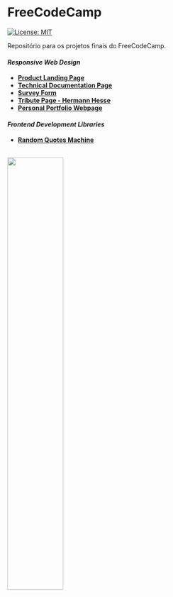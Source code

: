 # FreeCodeCamp
 [![License: MIT](https://img.shields.io/badge/License-MIT-yellow.svg)](https://opensource.org/licenses/MIT)

Repositório para os projetos finais do FreeCodeCamp.

#### _Responsive Web Design_
  
  - [**Product Landing Page**](https://github.com/dev-araujo/landing-page)
  - [**Technical Documentation Page**](https://github.com/dev-araujo/techinical-documentation)
  - [**Survey Form**](https://github.com/dev-araujo/survey-form)
  - [**Tribute Page - Hermann Hesse**](https://github.com/dev-araujo/tribute-page)
  - [**Personal Portfolio Webpage**](https://github.com/dev-araujo/portfolio-vanilla)
  
#### _Frontend Development Libraries_

- [**Random Quotes Machine**](https://github.com/dev-araujo/random-quote)


<br/>


<img src="https://user-images.githubusercontent.com/97068163/155015410-bd92cfc2-42fc-41ad-9f4d-1952162fbd01.png" width="50%"/>



